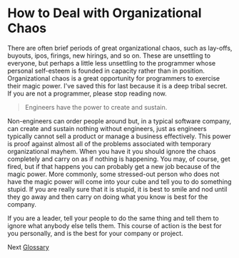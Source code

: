 # How to Deal with Organizational Chaos

There are often brief periods of great organizational chaos, such as lay-offs, buyouts, ipos, firings, new hirings, and so on. These are unsettling to everyone, but perhaps a little less unsettling to the programmer whose personal self-esteem is founded in capacity rather than in position. Organizational chaos is a great opportunity for programmers to exercise their magic power. I've saved this for last because it is a deep tribal secret. If you are not a programmer, please stop reading now.

> Engineers have the power to create and sustain.

Non-engineers can order people around but, in a typical software company, can create and sustain nothing without engineers, just as engineers typically cannot sell a product or manage a business effectively. This power is proof against almost all of the problems associated with temporary organizational mayhem. When you have it you should ignore the chaos completely and carry on as if nothing is happening. You may, of course, get fired, but if that happens you can probably get a new job because of the magic power. More commonly, some stressed-out person who does not have the magic power will come into your cube and tell you to do something stupid. If you are really sure that it is stupid, it is best to smile and nod until they go away and then carry on doing what you know is best for the company.

If you are a leader, tell your people to do the same thing and tell them to ignore what anybody else tells them. This course of action is the best for you personally, and is the best for your company or project.

Next [Glossary](../../GLOSSARY.md)

